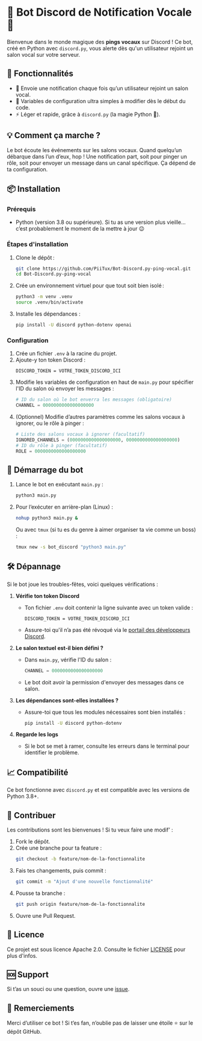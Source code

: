 # 🎤 Bot Discord de Notification Vocale 🚨

Bienvenue dans le monde magique des **pings vocaux** sur Discord ! Ce bot, créé en Python avec `discord.py`, vous alerte dès qu'un utilisateur rejoint un salon vocal sur votre serveur.

## 🎯 Fonctionnalités

- 🚪 Envoie une notification chaque fois qu’un utilisateur rejoint un salon vocal.
- 🔧 Variables de configuration ultra simples à modifier dès le début du code.
- ⚡ Léger et rapide, grâce à `discord.py` (la magie Python 🐍).

## 💡 Comment ça marche ?

Le bot écoute les événements sur les salons vocaux. Quand quelqu’un débarque dans l’un d’eux, hop ! Une notification part, soit pour pinger un rôle, soit pour envoyer un message dans un canal spécifique. Ça dépend de ta configuration.

## 📦 Installation

### Prérequis
- Python (version 3.8 ou supérieure). Si tu as une version plus vieille… c’est probablement le moment de la mettre à jour 😉

### Étapes d'installation

1. Clone le dépôt :
    ```bash
    git clone https://github.com/PiiTux/Bot-Discord.py-ping-vocal.git
    cd Bot-Discord.py-ping-vocal
    ```

2. Crée un environnement virtuel pour que tout soit bien isolé :
    ```bash
    python3 -m venv .venv
    source .venv/bin/activate
    ```

3. Installe les dépendances :
    ```bash
    pip install -U discord python-dotenv openai
    ```

### Configuration

1. Crée un fichier `.env` à la racine du projet.
2. Ajoute-y ton token Discord :
    ```
    DISCORD_TOKEN = VOTRE_TOKEN_DISCORD_ICI
    ```
3. Modifie les variables de configuration en haut de `main.py` pour spécifier l'ID du salon où envoyer les messages :
    ```python
    # ID du salon où le bot enverra les messages (obligatoire)
    CHANNEL = 0000000000000000000
    ```
4. (Optionnel) Modifie d’autres paramètres comme les salons vocaux à ignorer, ou le rôle à pinger :
    ```python
    # Liste des salons vocaux à ignorer (facultatif)
    IGNORED_CHANNELS = (0000000000000000000, 0000000000000000000)
    # ID du rôle à pinger (facultatif)
    ROLE = 0000000000000000000
    ```

## 🚀 Démarrage du bot

1. Lance le bot en exécutant `main.py` :
    ```bash
    python3 main.py
    ```

2. Pour l’exécuter en arrière-plan (Linux) :
    ```bash
    nohup python3 main.py &
    ```
    Ou avec `tmux` (si tu es du genre à aimer organiser ta vie comme un boss) :
    ```bash
    tmux new -s bot_discord "python3 main.py"
    ```

## 🛠️ Dépannage

Si le bot joue les troubles-fêtes, voici quelques vérifications :

1. **Vérifie ton token Discord**
   - Ton fichier `.env` doit contenir la ligne suivante avec un token valide :
     ```
     DISCORD_TOKEN = VOTRE_TOKEN_DISCORD_ICI
     ```
   - Assure-toi qu'il n’a pas été révoqué via le [portail des développeurs Discord](https://discord.com/developers/applications).

2. **Le salon textuel est-il bien défini ?**
   - Dans `main.py`, vérifie l'ID du salon :
     ```python
     CHANNEL = 0000000000000000000
     ```
   - Le bot doit avoir la permission d'envoyer des messages dans ce salon.

3. **Les dépendances sont-elles installées ?**
   - Assure-toi que tous les modules nécessaires sont bien installés :
     ```bash
     pip install -U discord python-dotenv
     ```

4. **Regarde les logs**
   - Si le bot se met à ramer, consulte les erreurs dans le terminal pour identifier le problème.

## 📈 Compatibilité

Ce bot fonctionne avec `discord.py` et est compatible avec les versions de Python 3.8+.

## 🌟 Contribuer

Les contributions sont les bienvenues ! Si tu veux faire une modif’ :
1. Fork le dépôt.
2. Crée une branche pour ta feature :
    ```bash
    git checkout -b feature/nom-de-la-fonctionnalite
    ```
3. Fais tes changements, puis commit :
    ```bash
    git commit -m "Ajout d'une nouvelle fonctionnalité"
    ```
4. Pousse ta branche :
    ```bash
    git push origin feature/nom-de-la-fonctionnalite
    ```
5. Ouvre une Pull Request.

## 📜 Licence

Ce projet est sous licence Apache 2.0. Consulte le fichier [LICENSE](LICENSE) pour plus d'infos.

## 🆘 Support

Si t’as un souci ou une question, ouvre une [issue](https://github.com/PiiTux/Bot_Discord.py_ping_vocal/issues).

## 🙏 Remerciements

Merci d’utiliser ce bot ! Si t’es fan, n’oublie pas de laisser une étoile ⭐ sur le dépôt GitHub.